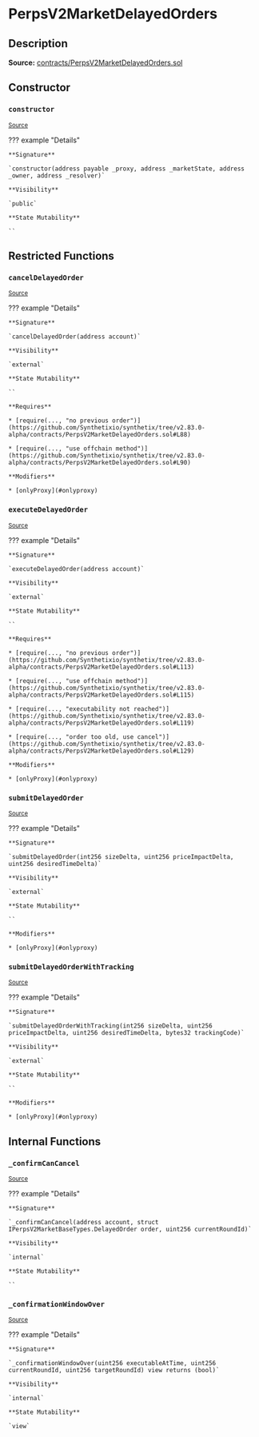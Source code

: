 # PerpsV2MarketDelayedOrders

## Description

**Source:** [contracts/PerpsV2MarketDelayedOrders.sol](https://github.com/Synthetixio/synthetix/tree/v2.83.0-alpha/contracts/PerpsV2MarketDelayedOrders.sol)

## Constructor

### `constructor`

<sub>[Source](https://github.com/Synthetixio/synthetix/tree/v2.83.0-alpha/contracts/PerpsV2MarketDelayedOrders.sol#L24)</sub>

??? example "Details"

    **Signature**

    `constructor(address payable _proxy, address _marketState, address _owner, address _resolver)`

    **Visibility**

    `public`

    **State Mutability**

    ``

## Restricted Functions

### `cancelDelayedOrder`

<sub>[Source](https://github.com/Synthetixio/synthetix/tree/v2.83.0-alpha/contracts/PerpsV2MarketDelayedOrders.sol#L84)</sub>

??? example "Details"

    **Signature**

    `cancelDelayedOrder(address account)`

    **Visibility**

    `external`

    **State Mutability**

    ``

    **Requires**

    * [require(..., "no previous order")](https://github.com/Synthetixio/synthetix/tree/v2.83.0-alpha/contracts/PerpsV2MarketDelayedOrders.sol#L88)

    * [require(..., "use offchain method")](https://github.com/Synthetixio/synthetix/tree/v2.83.0-alpha/contracts/PerpsV2MarketDelayedOrders.sol#L90)

    **Modifiers**

    * [onlyProxy](#onlyproxy)

### `executeDelayedOrder`

<sub>[Source](https://github.com/Synthetixio/synthetix/tree/v2.83.0-alpha/contracts/PerpsV2MarketDelayedOrders.sol#L109)</sub>

??? example "Details"

    **Signature**

    `executeDelayedOrder(address account)`

    **Visibility**

    `external`

    **State Mutability**

    ``

    **Requires**

    * [require(..., "no previous order")](https://github.com/Synthetixio/synthetix/tree/v2.83.0-alpha/contracts/PerpsV2MarketDelayedOrders.sol#L113)

    * [require(..., "use offchain method")](https://github.com/Synthetixio/synthetix/tree/v2.83.0-alpha/contracts/PerpsV2MarketDelayedOrders.sol#L115)

    * [require(..., "executability not reached")](https://github.com/Synthetixio/synthetix/tree/v2.83.0-alpha/contracts/PerpsV2MarketDelayedOrders.sol#L119)

    * [require(..., "order too old, use cancel")](https://github.com/Synthetixio/synthetix/tree/v2.83.0-alpha/contracts/PerpsV2MarketDelayedOrders.sol#L129)

    **Modifiers**

    * [onlyProxy](#onlyproxy)

### `submitDelayedOrder`

<sub>[Source](https://github.com/Synthetixio/synthetix/tree/v2.83.0-alpha/contracts/PerpsV2MarketDelayedOrders.sol#L47)</sub>

??? example "Details"

    **Signature**

    `submitDelayedOrder(int256 sizeDelta, uint256 priceImpactDelta, uint256 desiredTimeDelta)`

    **Visibility**

    `external`

    **State Mutability**

    ``

    **Modifiers**

    * [onlyProxy](#onlyproxy)

### `submitDelayedOrderWithTracking`

<sub>[Source](https://github.com/Synthetixio/synthetix/tree/v2.83.0-alpha/contracts/PerpsV2MarketDelayedOrders.sol#L60)</sub>

??? example "Details"

    **Signature**

    `submitDelayedOrderWithTracking(int256 sizeDelta, uint256 priceImpactDelta, uint256 desiredTimeDelta, bytes32 trackingCode)`

    **Visibility**

    `external`

    **State Mutability**

    ``

    **Modifiers**

    * [onlyProxy](#onlyproxy)

## Internal Functions

### `_confirmCanCancel`

<sub>[Source](https://github.com/Synthetixio/synthetix/tree/v2.83.0-alpha/contracts/PerpsV2MarketDelayedOrders.sol#L146)</sub>

??? example "Details"

    **Signature**

    `_confirmCanCancel(address account, struct IPerpsV2MarketBaseTypes.DelayedOrder order, uint256 currentRoundId)`

    **Visibility**

    `internal`

    **State Mutability**

    ``

### `_confirmationWindowOver`

<sub>[Source](https://github.com/Synthetixio/synthetix/tree/v2.83.0-alpha/contracts/PerpsV2MarketDelayedOrders.sol#L169)</sub>

??? example "Details"

    **Signature**

    `_confirmationWindowOver(uint256 executableAtTime, uint256 currentRoundId, uint256 targetRoundId) view returns (bool)`

    **Visibility**

    `internal`

    **State Mutability**

    `view`

